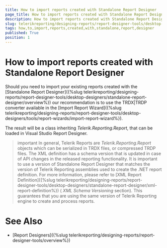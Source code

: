 ```yaml
---
title: How to import reports created with Standalone Report Designer
page_title: How to import reports created with Standalone Report Designer | for Telerik Reporting Documentation
description: How to import reports created with Standalone Report Designer
slug: telerikreporting/designing-reports/report-designer-tools/desktop-designers/visual-studio-report-designer/how-to-import-reports-created-with-standalone-report-designer
tags: how,to,import,reports,created,with,standalone,report,designer
published: True
position: 1
---
```


# How to import reports created with Standalone Report Designer



Should you need to import your existing reports created with the [Standalone Report Designer]({%slug telerikreporting/designing-reports/report-designer-tools/desktop-designers/standalone-report-designer/overview%})
        our recommendation is to use the TRDX|TRDP converter available in the [Import Report Wizard]({%slug telerikreporting/designing-reports/report-designer-tools/desktop-designers/tools/report-wizards/import-report-wizard%}).
      

The result will be a class inheriting *Telerik.Reporting.Report*, that can be loaded in Visual Studio Report Designer.
      

>important In general, Telerik Reports are  *Telerik.Reporting.Report*  objects which can be serialized in TRDX files, or compressed TRDP files.          The XML definition has a schema version that is updated in case of API changes in the released reporting functionality.          It is important to use a version of Standalone Report Designer that matches the version of Telerik Reporting assemblies used to create the .NET report definition.          For more information, please refer to [XML Report Definition]({%slug telerikreporting/designing-reports/report-designer-tools/desktop-designers/standalone-report-designer/xml-report-definition%}) ( *XML Schema Versioning*  section).          This guarantees that you are using the same version of Telerik Reporting engine to create and process reports.        


# See Also

 * [Report Designers]({%slug telerikreporting/designing-reports/report-designer-tools/overview%})
